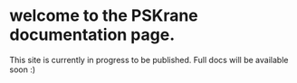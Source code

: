 # welcome to the PSKrane documentation page.

This site is currently in progress to be published. Full docs will be available soon :)
